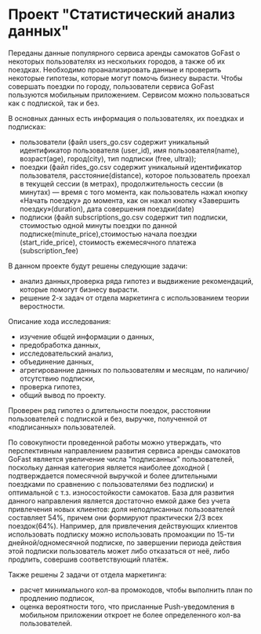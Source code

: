 # Проект "Статистический анализ данных"

Переданы данные популярного сервиса аренды самокатов GoFast о некоторых пользователях из нескольких городов, а также об их поездках. Необходимо проанализировать данные и проверить некоторые гипотезы, которые могут помочь бизнесу вырасти. Чтобы совершать поездки по городу, пользователи сервиса GoFast пользуются мобильным приложением. Сервисом можно пользоваться как с подпиской, так и без.

В основных данных есть информация о пользователях, их поездках и подписках:
 - пользователи (файл users_go.csv содержит уникальный идентификатор пользователя (user_id), имя пользователя(name), возраст(age), город(city), тип подписки (free, ultra));
 - поездки (файл rides_go.csv содержит уникальный идентификатор пользователя, расстояние(distance), которое пользователь проехал в текущей сессии (в метрах), продолжительность сессии (в минутах) — время с того момента, как пользователь нажал кнопку «Начать поездку» до момента, как он нажал кнопку «Завершить поездку»(duration), дата совершения поездки(date)
 - подписки (файл subscriptions_go.csv содержит тип подписки, стоимостью одной минуты поездки по данной подписке(minute_price),стоимостью начала поездки (start_ride_price), стоимость ежемесячного платежа (subscription_fee)

В данном проекте будут решены следующие задачи:
 - анализ данных,проверка ряда гипотез и выдвижение рекомендаций, которые помогут бизнесу вырасти.
 - решение 2-х задач от отдела маркетинга с использованием теории веростности.

Описание хода исследования:
 - изучение общей информации о данных,
 - предобработка данных,
 - исследовательский анализ,
 - объединение данных,
 - агрегированние данных по пользователям и месяцам, по наличию/отсутствию подписки,
 - проверка гипотез,
 - общий вывод по проекту.

Проверен ряд гипотез о длительности поездок, расстоянии пользователей с подпиской и без, выручке, полученной от «подписанных» пользователей.

По совокупности проведенной работы можно утверждать, что перспективным направлением развития сервиса аренды самокатов GoFast является увеличение числа "подписанных" пользователей, поскольку данная категория является наиболее доходной ( подтверждается помесячной выручкой и более длительными поездками по сравнению с пользователями без подписки) и оптимальной с т.з. износостойкости самокатов. База для развития данного направления является достаточно емкой даже без учета привлечения новых клиентов: доля неподписанных пользователей составляет 54%, причем они формируют практически 2/3 всех поездок(64%). Например, для привлечения действующих клиентов использовать подписку можно использовать промоакции по 15-ти днейной/одномесячной подписке, по завершении периода действия этой подписки пользователь может либо отказаться от неё, либо продлить, совершив соответствующий платёж.

Также решены 2 задачи от отдела маркетинга:
 - расчет минимального кол-ва промокодов, чтобы выполнить план по продлению подписок,
 - оценка вероятности того, что присланные Push-уведомления в мобильном приложении откроет не более определенного  кол-ва пользователей. 

